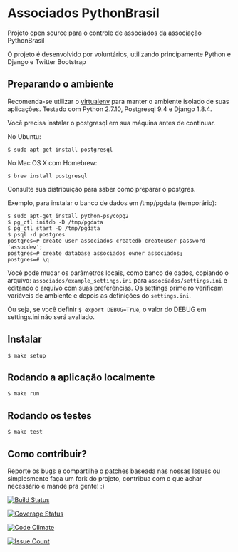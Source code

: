 Associados PythonBrasil
=======================

Projeto open source para o controle de associados da associação PythonBrasil

O projeto é desenvolvido por voluntários, utilizando principamente Python e Django e Twitter Bootstrap

Preparando o ambiente
---------------------

Recomenda-se utilizar o [virtualenv](http://docs.python-guide.org/en/latest/dev/virtualenvs/) para manter o ambiente isolado de suas aplicações. Testado com Python 2.7.10, Postgresql 9.4 e Django 1.8.4.


Você precisa instalar o postgresql em sua máquina antes de continuar.

No Ubuntu:

    $ sudo apt-get install postgresql

No Mac OS X com Homebrew:

    $ brew install postgresql

Consulte sua distribuição para saber como preparar o postgres.

Exemplo, para instalar o banco de dados em /tmp/pgdata (temporário):

    $ sudo apt-get install python-psycopg2
    $ pg_ctl initdb -D /tmp/pgdata
    $ pg_ctl start -D /tmp/pgdata
    $ psql -d postgres
    postgres=# create user associados createdb createuser password 'assocdev';
    postgres=# create database associados owner associados;
    postgres=# \q

Você pode mudar os parâmetros locais, como banco de dados, copiando o arquivo:
`associados/example_settings.ini` para `associados/settings.ini` e editando o arquivo
com suas preferências. Os settings primeiro verificam variáveis de ambiente e
depois as definições do `settings.ini`.

Ou seja, se você definir `$ export DEBUG=True`, o valor do DEBUG em settings.ini não
será avaliado.

Instalar
--------

    $ make setup


Rodando a aplicação localmente
------------------------------

    $ make run


Rodando os testes
-----------------

    $ make test


Como contribuir?
----------------

Reporte os bugs e compartilhe o patches baseada nas nossas [Issues](https://github.com/pythonbrasil/associados/issues>) ou simplesmente faça um fork do projeto, contribua com o que achar necessário e mande pra gente! :)



[![Build Status](https://secure.travis-ci.org/pythonbrasil/associados.png?branch=master)](http://travis-ci.org/pythonbrasil/associados)

[![Coverage Status](https://coveralls.io/repos/pythonbrasil/associados/badge.png)](https://coveralls.io/r/pythonbrasil/associados)

[![Code Climate](https://codeclimate.com/github/pythonbrasil/associados/badges/gpa.svg)](https://codeclimate.com/github/pythonbrasil/associados)

[![Issue Count](https://codeclimate.com/github/pythonbrasil/associados/badges/issue_count.svg)](https://codeclimate.com/github/pythonbrasil/associados)
